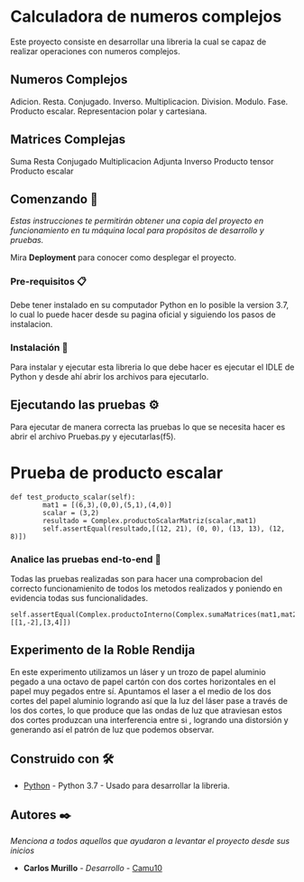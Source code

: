 # Calculadora de numeros complejos

Este proyecto consiste en desarrollar una libreria la cual se capaz de realizar operaciones con numeros complejos.
## Numeros Complejos
Adicion.
Resta.
Conjugado.
Inverso.
Multiplicacion.
Division.
Modulo.
Fase.
Producto escalar.
Representacion polar y cartesiana.
## Matrices Complejas
Suma
Resta
Conjugado
Multiplicacion
Adjunta
Inverso
Producto tensor
Producto escalar
## Comenzando 🚀

_Estas instrucciones te permitirán obtener una copia del proyecto en funcionamiento en tu máquina local para propósitos de desarrollo y pruebas._

Mira **Deployment** para conocer como desplegar el proyecto.

### Pre-requisitos 📋

Debe tener instalado en su computador Python en lo posible la version 3.7, lo cual lo puede hacer desde su pagina oficial y siguiendo los pasos de instalacion.

### Instalación 🔧

Para instalar y ejecutar esta libreria lo que debe hacer es ejecutar el IDLE de Python y desde ahí abrir los archivos para ejecutarlo.

## Ejecutando las pruebas ⚙️

Para ejecutar de manera correcta las pruebas lo que se necesita hacer es abrir el archivo Pruebas.py y ejecutarlas(f5).
# Prueba de producto escalar
```
def test_producto_scalar(self):
        mat1 = [(6,3),(0,0),(5,1),(4,0)]
        scalar = (3,2)
        resultado = Complex.productoScalarMatriz(scalar,mat1)
        self.assertEqual(resultado,[(12, 21), (0, 0), (13, 13), (12, 8)])
```

### Analice las pruebas end-to-end 🔩

Todas las pruebas realizadas son para hacer una comprobacion del correcto funcionamienito de todos los metodos realizados y poniendo en evidencia todas sus funcionalidades.

```
self.assertEqual(Complex.productoInterno(Complex.sumaMatrices(mat1,mat2),mat3),[[1,-2],[3,4]])
```
## Experimento de la Roble Rendija
En este experimento utilizamos un láser y un trozo de papel aluminio pegado a una octavo de papel cartón con dos cortes horizontales en el papel muy pegados entre sí. Apuntamos el laser a el medio de los dos cortes del papel aluminio logrando así que la luz del láser pase a través de los dos cortes, lo que produce que las ondas de luz que atraviesan estos dos cortes produzcan una interferencia entre si , logrando una distorsión y generando así el patrón de luz que podemos observar.


## Construido con 🛠️

* [Python](https://www.python.org/) - Python 3.7 - Usado para desarrollar la libreria.

## Autores ✒️

_Menciona a todos aquellos que ayudaron a levantar el proyecto desde sus inicios_

* **Carlos Murillo** - *Desarrollo* - [Camu10](https://github.com/Camu10)
